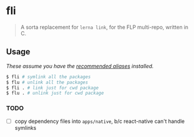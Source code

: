 # fli

> A sorta replacement for `lerna link`, for the FLP multi-repo, written in C.

## Usage

_These assume you have the
[recommended aliases](https://github.com/friends-library-dev/manager/blob/master/bash_aliases.sh)
installed._

```bash
$ fli # symlink all the packages
$ flu # unlink all the packages
$ fli . # link just for cwd package
$ flu . # unlink just for cwd package
```

### TODO

- [ ] copy dependency files into `apps/native`, b/c react-native can't handle symlinks
